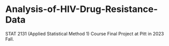 # Analysis-of-HIV-Drug-Resistance-Data
STAT 2131 (Applied Statistical Method 1) Course Final Project at Pitt in 2023 Fall.
